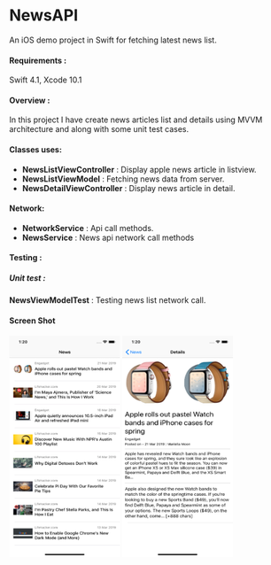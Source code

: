 # NewsAPI
An iOS demo project in Swift for fetching latest news list.


#### Requirements : 
Swift 4.1, Xcode 10.1

#### Overview : 
In this project I have create news articles list and details using MVVM architecture and along with some unit test cases.

#### Classes uses: 
* **NewsListViewController** : Display apple news article in listview. 
* **NewsListViewModel** : Fetching news data from server.
* **NewsDetailViewController** : Display news article in detail.

#### Network: 
* **NetworkService** : Api call methods.
* **NewsService** : News api network call methods

#### Testing :
 ##### Unit test :
   **NewsViewModelTest** : Testing news list network call.
 
 #### Screen Shot 
  <img src="https://github.com/ShitalTJadhav/NewsAPI/blob/master/ScreenShot/Simulator%20Screen%20Shot%20-%20iPhone%20XR%20-%202019-03-21%20at%2013.20.49.png" width="200" height="400" />    <img src="https://github.com/ShitalTJadhav/NewsAPI/blob/master/ScreenShot/Simulator%20Screen%20Shot%20-%20iPhone%20XR%20-%202019-03-21%20at%2013.20.54.png" width="200" height="400" />
